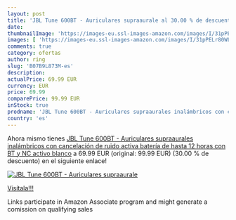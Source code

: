 ```yaml
---
layout: post
title: 'JBL Tune 600BT - Auriculares supraaurale al 30.00 % de descuento'
date: 
thumbnailImage: 'https://images-eu.ssl-images-amazon.com/images/I/31pPELr80WL._SL200_.jpg'
images: [ 'https://images-eu.ssl-images-amazon.com/images/I/31pPELr80WL._SL200_.jpg' ]
comments: true
category: ofertas
author: ring
slug: 'B07B9L873M-es'
description:
actualPrice: 69.99 EUR
currency: EUR
price: 69.99
comparePrice: 99.99 EUR
inStock: true
prodname: 'JBL Tune 600BT - Auriculares supraaurales inalámbricos con cancelación de ruido activa  batería de hasta 12 horas con BT y NC activo  blanco'
country: 'es'
---
```


Ahora mismo tienes [JBL Tune 600BT - Auriculares supraaurales inalámbricos con cancelación de ruido activa  batería de hasta 12 horas con BT y NC activo  blanco](https://www.amazon.es/dp/B07B9L873M/?tag=tolees-21) a 69.99 EUR (original: 99.99 EUR) (30.00 %  de descuento) en el siguiente enlace!

[![JBL Tune 600BT - Auriculares supraaurale](https://images-eu.ssl-images-amazon.com/images/I/31pPELr80WL._SL200_.jpg)](https://www.amazon.es/dp/B07B9L873M/?tag=tolees-21)

[Visítala!!!](https://www.amazon.es/dp/B07B9L873M/?tag=tolees-21)

Links participate in Amazon Associate program and might generate a comission on qualifying sales

